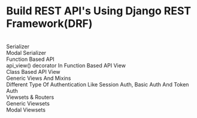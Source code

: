 # Build REST API's Using Django REST Framework(DRF)
<br/>Serializer
<br/>Modal Serializer
<br/>Function Based API
<br/>api_view() decorator In Function Based API View
<br/>Class Based API View
<br/>Generic Views And Mixins
<br/>Different Type Of Authentication Like Session Auth, Basic Auth And Token Auth
<br/>Viewsets & Routers
<br/>Generic Viewsets
<br/>Modal Viewsets
